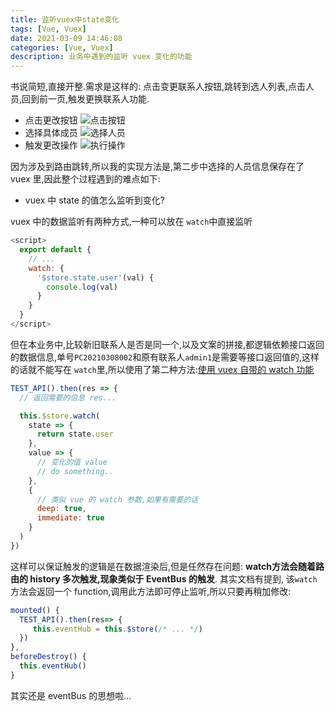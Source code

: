 ```yaml
---
title: 监听vuex中state变化
tags: [Vue, Vuex]
date: 2021-03-09 14:46:08
categories: [Vue, Vuex]
description: 业务中遇到的监听 vuex 变化的功能
---
```

书说简短,直接开整.需求是这样的: 点击变更联系人按钮,跳转到选人列表,点击人员,回到前一页,触发更换联系人功能.

+ 点击更改按钮
![点击按钮](/blog/img/vuex-state-1.png)
+ 选择具体成员
![选择人员](/blog/img/vuex-state-2.png)
+ 触发更改操作
![ 执行操作](/blog/img/vuex-state-3.png)

因为涉及到路由跳转,所以我的实现方法是,第二步中选择的人员信息保存在了 vuex 里,因此整个过程遇到的难点如下:

+ vuex 中 state 的值怎么监听到变化?

vuex 中的数据监听有两种方式,一种可以放在 `watch`中直接监听

```javascript
<script>
  export default {
    // ...
    watch: {
      '$store.state.user'(val) {
        console.log(val)
      }
    }
  }
</script>
```

但在本业务中,比较新旧联系人是否是同一个,以及文案的拼接,都逻辑依赖接口返回的数据信息,单号`PC20210308002`和原有联系人`admin1`是需要等接口返回值的,这样的话就不能写在 `watch`里,所以使用了第二种方法:[使用 vuex 自带的 watch 功能](https://vuex.vuejs.org/zh/api/#watch)

```JavaScript
TEST_API().then(res => {
  // 返回需要的信息 res...

  this.$store.watch(
    state => {
      return state.user
    },
    value => {
      // 变化的值 value
      // do something..
    },
    {
      // 类似 vue 的 watch 参数,如果有需要的话
      deep: true,
      immediate: true
    }
  )
})
```

这样可以保证触发的逻辑是在数据渲染后,但是任然存在问题: **watch方法会随着路由的 history 多次触发,现象类似于 EventBus 的触发**. 其实文档有提到, 该`watch`方法会返回一个 function,调用此方法即可停止监听,所以只要再稍加修改:

```JavaScript
mounted() {
  TEST_API().then(res=> {
     this.eventHub = this.$store(/* ... */)
  })
},
beforeDestroy() {
  this.eventHub()
}
```

其实还是 eventBus 的思想啦...
